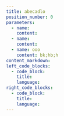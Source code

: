```yaml
---
title: abecadlo
position_number: 0
parameters:
  - name:
    content:
  - name:
    content:
  - name: ooo
    content: bk;hb;h
content_markdown:
left_code_blocks:
  - code_block:
    title:
    language:
right_code_blocks:
  - code_block:
    title:
    language:
---
```

